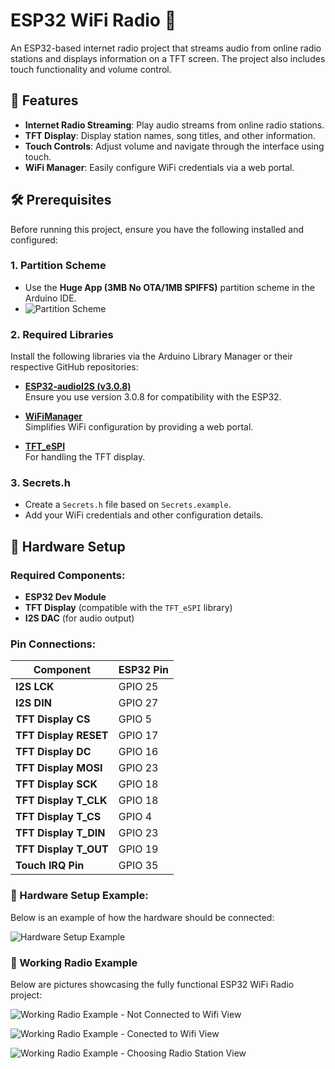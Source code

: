# ESP32 WiFi Radio 🎵

An ESP32-based internet radio project that streams audio from online radio stations and displays information on a TFT screen. The project also includes touch functionality and volume control.

## 🚀 Features

- **Internet Radio Streaming**: Play audio streams from online radio stations.
- **TFT Display**: Display station names, song titles, and other information.
- **Touch Controls**: Adjust volume and navigate through the interface using touch.
- **WiFi Manager**: Easily configure WiFi credentials via a web portal.

## 🛠️ Prerequisites

Before running this project, ensure you have the following installed and configured:

### 1. **Partition Scheme**

- Use the **Huge App (3MB No OTA/1MB SPIFFS)** partition scheme in the Arduino IDE.
- ![Partition Scheme](https://github.com/user-attachments/assets/d275e473-3e01-4ba7-8bc0-8f9d7387a412)

### 2. **Required Libraries**

Install the following libraries via the Arduino Library Manager or their respective GitHub repositories:

- **[ESP32-audioI2S (v3.0.8)](https://github.com/schreibfaul1/ESP32-audioI2S/tree/3.0.8)**  
  Ensure you use version 3.0.8 for compatibility with the ESP32.

- **[WiFiManager](https://github.com/tzapu/WiFiManager)**  
  Simplifies WiFi configuration by providing a web portal.

- **[TFT_eSPI](https://github.com/Bodmer/TFT_eSPI)**  
  For handling the TFT display.

### 3. **Secrets.h**

- Create a `Secrets.h` file based on `Secrets.example`.
- Add your WiFi credentials and other configuration details.

## 🔧 Hardware Setup

### Required Components:

- **ESP32 Dev Module**
- **TFT Display** (compatible with the `TFT_eSPI` library)
- **I2S DAC** (for audio output)

### Pin Connections:

| **Component**         | **ESP32 Pin** |
| --------------------- | ------------- |
| **I2S LCK**           | GPIO 25       |
| **I2S DIN**           | GPIO 27       |
| **TFT Display CS**    | GPIO 5        |
| **TFT Display RESET** | GPIO 17       |
| **TFT Display DC**    | GPIO 16       |
| **TFT Display MOSI**  | GPIO 23       |
| **TFT Display SCK**   | GPIO 18       |
| **TFT Display T_CLK** | GPIO 18       |
| **TFT Display T_CS**  | GPIO 4        |
| **TFT Display T_DIN** | GPIO 23       |
| **TFT Display T_OUT** | GPIO 19       |
| **Touch IRQ Pin**     | GPIO 35       |

### 📸 Hardware Setup Example:

Below is an example of how the hardware should be connected:

![Hardware Setup Example](https://github.com/user-attachments/assets/example-hardware-setup.png)

### 📸 Working Radio Example

Below are pictures showcasing the fully functional ESP32 WiFi Radio project:

![Working Radio Example - Not Connected to Wifi View](https://github.com/user-attachments/assets/working-radio-front.png)

![Working Radio Example - Conected to Wifi View](https://github.com/user-attachments/assets/working-radio-side.png)

![Working Radio Example - Choosing Radio Station View](https://github.com/user-attachments/assets/working-radio-side.png)
